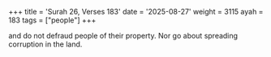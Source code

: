 +++
title = 'Surah 26, Verses 183'
date = '2025-08-27'
weight = 3115
ayah = 183
tags = ["people"]
+++

and do not defraud people of their property. Nor go about spreading corruption in the land.